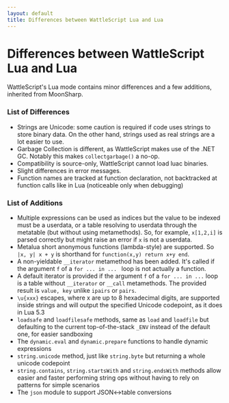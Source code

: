 ```yaml
---
layout: default
title: Differences between WattleScript Lua and Lua
---
```


# Differences between WattleScript Lua and Lua

WattleScript's Lua mode contains minor differences and a few additions, inherited from MoonSharp.

### List of Differences

* Strings are Unicode: some caution is required if code uses strings to store binary data. On the other hand, strings used as real strings are a lot easier to use.
* Garbage Collection is different, as WattleScript makes use of the .NET GC. Notably this makes `collectgarbage()` a no-op.
* Compatibility is source-only, WattleScript cannot load luac binaries.
* Slight differences in error messages.
* Function names are tracked at function declaration, not backtracked at function calls like in Lua (noticeable only when debugging)

### List of Additions

* Multiple expressions can be used as indices but the value to be indexed must be a userdata, or a table resolving to userdata through the metatable (but without using metamethods). So, for example, ``x[1,2,i]`` is parsed correctly but might raise an error if ``x`` is not a userdata.
* Metalua short anonymous functions (lambda-style) are supported. So ``|x, y| x + y`` is shorthand for ``function(x,y) return x+y end``. 
* A non-yieldable ``__iterator`` metamethod has been added. It's called if the argument ``f`` of a ``for ... in ... `` loop is not actually a function.
* A default iterator is provided if the argument ``f`` of a ``for ... in ...`` loop is a table without ``__iterator`` or ``__call`` metamethods. The provided result is `value, key` unlike `ipairs` or `pairs`.
* ``\u{xxx}`` escapes, where x are up to 8 hexadecimal digits, are supported inside strings and will output the specified Unicode codepoint, as it does in Lua 5.3
* ``loadsafe`` and ``loadfilesafe`` methods, same as ``load`` and ``loadfile`` but defaulting to the current top-of-the-stack ``_ENV`` instead of the default one, for easier sandboxing
* The ``dynamic.eval`` and ``dynamic.prepare`` functions to handle dynamic expressions
* ``string.unicode`` method, just like ``string.byte`` but returning a whole unicode codepoint
* ``string.contains``, ``string.startsWith`` and ``string.endsWith`` methods allow easier and faster performing string ops without having to rely on patterns for simple scenarios
* The ``json`` module to support JSON<->table conversions

